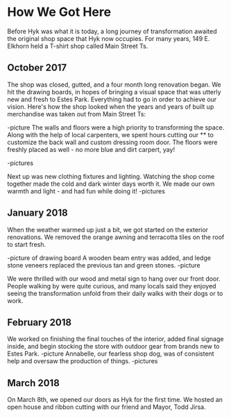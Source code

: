 # How We Got Here 

Before Hyk was what it is today, a long journey of transformation awaited the original shop space that Hyk now occupies. For many years, 149 E. Elkhorn held a T-shirt shop called Main Street Ts. 
## October 2017
The shop was closed, gutted, and a four month long renovation began. 
We hit the drawing boards, in hopes of bringing a visual space that was utterly new and fresh to Estes Park. Everything had to go in order to achieve our vision. Here's how the shop looked when the years and years of built up merchandise was taken out from Main Street Ts:

-picture
The walls and floors were a high priority to transforming the space. Along with the help of local carpenters, we spent hours cutting our ** to customize the back wall and custom dressing room door. The floors were freshly placed as well - no more blue and dirt carpert, yay!

-pictures

Next up was new clothing fixtures and lighting. Watching the shop come together made the cold and dark winter days worth it. We made our own warmth and light - and had fun while doing it!
-pictures

## January 2018
When the weather warmed up just a bit, we got started on the exterior renovations. We removed the orange awning and terracotta tiles on the roof to start fresh.

-picture of drawing board
A wooden beam entry was added, and ledge stone veneers replaced the previous tan and green stones. 
-picture 

We were thrilled with our wood and metal sign to hang over our front door. People walking by were quite curious, and many locals said they enjoyed seeing the transformation unfold from their daily walks with their dogs or to work. 

## February 2018
We worked on finishing the final touches of the interior, added final signage inside, and begin stocking the store with outdoor gear from brands new to Estes Park.
-picture 
Annabelle, our fearless shop dog, was of consistent help and oversaw the production of things. 
-pictures

## March 2018
On March 8th, we opened our doors as Hyk for the first time. We hosted an open house and ribbon cutting with our friend and Mayor, Todd Jirsa. 
